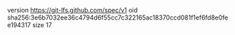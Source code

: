 version https://git-lfs.github.com/spec/v1
oid sha256:3e6b7032ee36c4794d6f55cc7c322165ac18370ccd081f1ef6fd8e0fee194317
size 17
